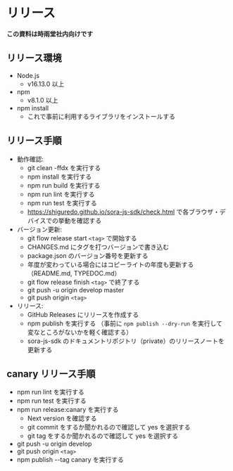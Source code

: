 # リリース

**この資料は時雨堂社内向けです**

## リリース環境

- Node.js
    - v16.13.0 以上
- npm
    - v8.1.0 以上
- npm install
    - これで事前に利用するライブラリをインストールする


## リリース手順

- 動作確認:
  - git clean -ffdx を実行する
  - npm install を実行する
  - npm run build を実行する
  - npm run lint を実行する
  - npm run test を実行する
  - https://shiguredo.github.io/sora-js-sdk/check.html で各ブラウザ・デバイスでの挙動を確認する
- バージョン更新:
  - git flow release start `<tag>` で開始する
  - CHANGES.md にタグを打つバージョンで書き込む
  - package.json のバージョン番号を更新する
  - 年度が変わっている場合にはコピーライトの年度も更新する（README.md, TYPEDOC.md）
  - git flow release finish `<tag>` で終了する
  - git push -u origin develop master
  - git push origin `<tag>`
- リリース:
  - GitHub Releases にリリースを作成する
  - npm publish を実行する （事前に `npm publish --dry-run` を実行して変なところがないかを軽く確認する）
  - sora-js-sdk のドキュメントリポジトリ（private）のリリースノートを更新する

## canary リリース手順

- npm run lint を実行する
- npm run test を実行する
- npm run release:canary を実行する
    - Next version を確認する
    - git commit をするか聞かれるので確認して yes を選択する
    - git tag をするか聞かれるので確認して yes を選択する
- git push -u origin develop
- git push origin `<tag>`
- npm publish --tag canary を実行する
